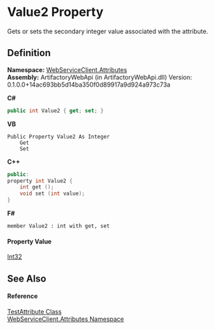 # Value2 Property


Gets or sets the secondary integer value associated with the attribute.



## Definition
**Namespace:** <a href="cd791089-7108-c03a-6f29-5b3d79b0fadf">WebServiceClient.Attributes</a>  
**Assembly:** ArtifactoryWebApi (in ArtifactoryWebApi.dll) Version: 0.1.0.0+14ac693bb5d14ba350f0d89917a9d924a973c73a

**C#**
``` C#
public int Value2 { get; set; }
```
**VB**
``` VB
Public Property Value2 As Integer
	Get
	Set
```
**C++**
``` C++
public:
property int Value2 {
	int get ();
	void set (int value);
}
```
**F#**
``` F#
member Value2 : int with get, set
```



#### Property Value
<a href="https://learn.microsoft.com/dotnet/api/system.int32" target="_blank" rel="noopener noreferrer">Int32</a>

## See Also


#### Reference
<a href="b4148068-39b8-f58d-1615-b8e7967a687b">TestAttribute Class</a>  
<a href="cd791089-7108-c03a-6f29-5b3d79b0fadf">WebServiceClient.Attributes Namespace</a>  
